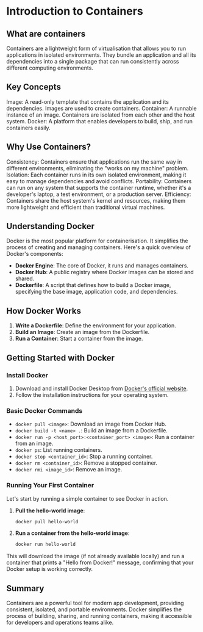# Introduction to Containers

## What are containers
Containers are a lightweight form of virtualisation that allows you to run applications in isolated environments. They bundle an application and all its dependencies into a single package that can run consistently across different computing environments.

## Key Concepts
Image: A read-only template that contains the application and its dependencies. Images are used to create containers.
Container: A runnable instance of an image. Containers are isolated from each other and the host system.
Docker: A platform that enables developers to build, ship, and run containers easily.

## Why Use Containers?
Consistency: Containers ensure that applications run the same way in different environments, eliminating the "works on my machine" problem.
Isolation: Each container runs in its own isolated environment, making it easy to manage dependencies and avoid conflicts.
Portability: Containers can run on any system that supports the container runtime, whether it's a developer's laptop, a test environment, or a production server.
Efficiency: Containers share the host system's kernel and resources, making them more lightweight and efficient than traditional virtual machines.

## Understanding Docker
Docker is the most popular platform for containerisation. It simplifies the process of creating and managing containers. Here's a quick overview of Docker's components:

- **Docker Engine**: The core of Docker, it runs and manages containers.
- **Docker Hub**: A public registry where Docker images can be stored and shared.
- **Dockerfile**: A script that defines how to build a Docker image, specifying the base image, application code, and dependencies.

## How Docker Works
1. **Write a Dockerfile**: Define the environment for your application.
2. **Build an Image**: Create an image from the Dockerfile.
3. **Run a Container**: Start a container from the image.

## Getting Started with Docker

### Install Docker

1. Download and install Docker Desktop from [Docker's official website](https://www.docker.com/products/docker-desktop).
2. Follow the installation instructions for your operating system.

### Basic Docker Commands

- `docker pull <image>`: Download an image from Docker Hub.
- `docker build -t <name> .`: Build an image from a Dockerfile.
- `docker run -p <host_port>:<container_port> <image>`: Run a container from an image.
- `docker ps`: List running containers.
- `docker stop <container_id>`: Stop a running container.
- `docker rm <container_id>`: Remove a stopped container.
- `docker rmi <image_id>`: Remove an image.

### Running Your First Container

Let's start by running a simple container to see Docker in action.

1. **Pull the hello-world image**:
    ```sh
    docker pull hello-world
    ```

2. **Run a container from the hello-world image**:
    ```sh
    docker run hello-world
    ```

This will download the image (if not already available locally) and run a container that prints a "Hello from Docker!" message, confirming that your Docker setup is working correctly.

## Summary

Containers are a powerful tool for modern app development, providing consistent, isolated, and portable environments. Docker simplifies the process of building, sharing, and running containers, making it accessible for developers and operations teams alike.
